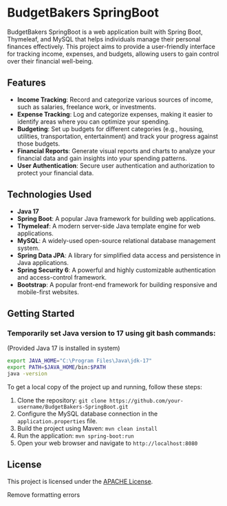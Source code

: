 # BudgetBakers SpringBoot

BudgetBakers SpringBoot is a web application built with Spring Boot, Thymeleaf, and MySQL that helps individuals manage their personal finances effectively. This project aims to provide a user-friendly interface for tracking income, expenses, and budgets, allowing users to gain control over their financial well-being.

## Features

- **Income Tracking**: Record and categorize various sources of income, such as salaries, freelance work, or investments.
- **Expense Tracking**: Log and categorize expenses, making it easier to identify areas where you can optimize your spending.
- **Budgeting**: Set up budgets for different categories (e.g., housing, utilities, transportation, entertainment) and track your progress against those budgets.
- **Financial Reports**: Generate visual reports and charts to analyze your financial data and gain insights into your spending patterns.
- **User Authentication**: Secure user authentication and authorization to protect your financial data.

## Technologies Used

- **Java 17**
- **Spring Boot**: A popular Java framework for building web applications.
- **Thymeleaf**: A modern server-side Java template engine for web applications.
- **MySQL**: A widely-used open-source relational database management system.
- **Spring Data JPA**: A library for simplified data access and persistence in Java applications.
- **Spring Security 6**: A powerful and highly customizable authentication and access-control framework.
- **Bootstrap**: A popular front-end framework for building responsive and mobile-first websites.

## Getting Started

### Temporarily set Java version to 17 using git bash commands:

(Provided Java 17 is installed in system)

```bash
export JAVA_HOME="C:\Program Files\Java\jdk-17"
export PATH=$JAVA_HOME/bin:$PATH
java -version
```

To get a local copy of the project up and running, follow these steps:

1. Clone the repository: `git clone https://github.com/your-username/BudgetBakers-SpringBoot.git`
2. Configure the MySQL database connection in the `application.properties` file.
3. Build the project using Maven: `mvn clean install`
4. Run the application: `mvn spring-boot:run`
5. Open your web browser and navigate to `http://localhost:8080`

## License

This project is licensed under the [APACHE License](LICENSE).

Remove formatting errors
